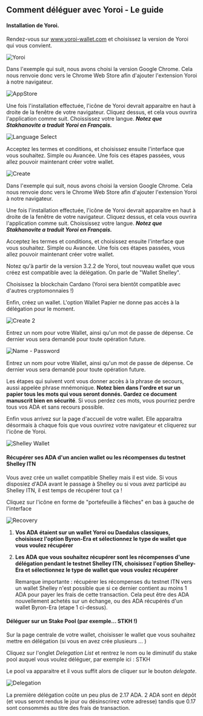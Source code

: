 ## Comment déléguer avec Yoroi - Le guide

#### Installation de Yoroi.

Rendez-vous sur www.yoroi-wallet.com et choisissez la version de Yoroi qui vous convient.

<img src="./yoroi1.png"  title="Yoroi" style="zoom:100%;" />

Dans l'exemple qui suit, nous avons choisi la version Google Chrome. Cela nous renvoie donc vers le Chrome Web Store afin d'ajouter l'extension Yoroi à notre navigateur.

<img src="./yoroi2.png" title="AppStore" style="zoom:105%;" />

Une fois l'installation effectuée, l'icône de Yoroi devrait apparaitre en haut à droite de la fenêtre de votre navigateur. Cliquez dessus, et cela vous ouvrira l'application comme suit. Choississez votre langue. ***Notez que Stakhanovite a traduit Yoroi en Français.***

<img src="./yoroi3.png" title="Language Select" style="zoom:105%;" />

Acceptez les termes et conditions, et choisissez ensuite l'interface que vous souhaitez. Simple ou Avancée. Une fois ces étapes passées, vous allez pouvoir maintenant créer votre wallet.

<img src="./yoroi4.png" title="Create" style="zoom:105%;" />

Dans l'exemple qui suit, nous avons choisi la version Google Chrome. Cela nous renvoie donc vers le Chrome Web Store afin d'ajouter l'extension Yoroi à notre navigateur.


Une fois l'installation effectuée, l'icône de Yoroi devrait apparaitre en haut à droite de la fenêtre de votre navigateur. Cliquez dessus, et cela vous ouvrira l'application comme suit. Choississez votre langue. ***Notez que Stakhanovite a traduit Yoroi en Français.***


Acceptez les termes et conditions, et choisissez ensuite l'interface que vous souhaitez. Simple ou Avancée. Une fois ces étapes passées, vous allez pouvoir maintenant créer votre wallet.

Notez qu'à partir de la version 3.2.2 de Yoroi, tout nouveau wallet que vous créez est compatible avec la délégation. On parle de "Wallet Shelley".

Choisissez la blockchain Cardano (Yoroi sera bientôt compatible avec d'autres cryptomonnaies !)

Enfin, créez un wallet. L'option Wallet Papier ne donne pas accès à la délégation pour le moment.


<img src="./yoroi5.png" title="Create 2" style="zoom:105%;" />

Entrez un nom pour votre Wallet, ainsi qu'un mot de passe de dépense. Ce dernier vous sera demandé pour toute opération future.

<img src="./yoroi6.png" title="Name - Password" style="zoom:105%;" />

Entrez un nom pour votre Wallet, ainsi qu'un mot de passe de dépense. Ce dernier vous sera demandé pour toute opération future.

Les étapes qui suivent vont vous donner accès à la phrase de secours, aussi appelée phrase mnémonique. **Notez bien dans l'ordre et sur un papier tous les mots qui vous seront donnés. Gardez ce document manuscrit bien en sécurité**. Si vous perdez ces mots, vous pourriez perdre tous vos ADA et sans recours possible.

Enfin vous arrivez sur la page d'accueil de votre wallet. Elle apparaitra désormais à chaque fois que vous ouvrirez votre navigateur et cliquerez sur l'icône de Yoroi.


<img src="./yoroi7.png" title="Shelley Wallet" style="zoom:105%;" />

#### Récupérer ses ADA d'un ancien wallet ou les récompenses du testnet Shelley ITN

Vous avez crée un wallet compatible Shelley mais il est vide. Si vous disposiez d'ADA avant le passage à Shelley ou si vous avez participé au Shelley ITN, il est temps de récupérer tout ça !

Cliquez sur l'icône en forme de "portefeuille à flèches" en bas à gauche de l'interface


<img src="./yoroi8.png" title="Recovery" style="zoom:105%;" />

1) **Vos ADA étaient sur un wallet Yoroi ou Daedalus classiques, choisissez l'option Byron-Era et sélectionnez le type de wallet que vous voulez récupérer**

2) **Les ADA que vous souhaitez récupérer sont les récompenses d'une délégation pendant le testnet Shelley ITN, choisissez l'option Shelley-Era  et sélectionnez le type de wallet que vous voulez récupérer**

    Remarque importante : récupérer les récompenses du testnet ITN vers un wallet Shelley n'est possible que si ce dernier contient au moins 1 ADA pour payer les frais de cette transaction. Cela peut être des ADA nouvellement achetés sur un échange, ou des ADA récupérés d'un wallet Byron-Era (etape 1 ci-dessus).

#### Déléguer sur un Stake Pool (par exemple... STKH !)

Sur la page centrale de votre wallet, choisisser le wallet que vous souhaitez mettre en délégation (si vous en avez crée plusieurs ... )

Cliquez sur l'onglet *Delegation List* et rentrez le nom ou le diminutif du stake pool auquel vous voulez déléguer, par exemple ici : STKH

Le pool va apparaitre et il vous suffit alors de cliquer sur le bouton *delegate*. 

<img src="./yoroi9.png" title="Delegation" style="zoom:105%;" />

La première délégation coûte un peu plus de 2.17 ADA. 2 ADA sont en dépôt (et vous seront rendus le jour ou désinscrirez votre adresse) tandis que 0.17 sont consommés au titre des frais de transaction.
